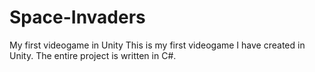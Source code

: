 # Space-Invaders
My first videogame in Unity
This is my first videogame I have created in Unity. The entire project is written in C#. 
